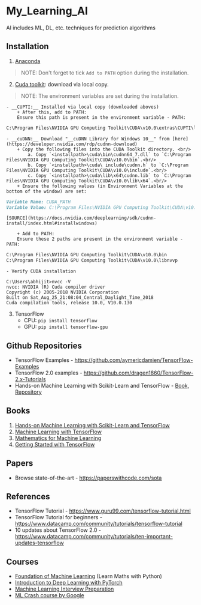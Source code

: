# My_Learning_AI
AI includes ML, DL, etc. techniques for prediction algorithms

## Installation
1. [Anaconda](https://www.anaconda.com/distribution/#download-section)
> NOTE: Don't forget to tick `Add to PATH` option during the installation.
2. [Cuda toolkit](https://developer.nvidia.com/cuda-10.0-download-archive?target_os=Windows&target_arch=x86_64&target_version=10&target_type=exelocal): download via local copy. 
> NOTE: The environment variables are set during the installation.

	- __CUPTI:__ Installed via local copy (downloaded aboves)
		+ After this, add to PATH:
		Ensure this path is present in the environment variable - PATH:
```md
C:\Program Files\NVIDIA GPU Computing Toolkit\CUDA\v10.0\extras\CUPTI\libx64
```

	- __cuDNN:__ Download "__cuDNN Library for Windows 10__" from [here](https://developer.nvidia.com/rdp/cudnn-download)
		+ Copy the following files into the CUDA Toolkit directory. <br/>
			a. Copy `<installpath>\cuda\bin\cudnn64_7.dll` to `C:\Program Files\NVIDIA GPU Computing Toolkit\CUDA\v10.0\bin`.<br/>
			b. Copy `<installpath>\cuda\ include\cudnn.h` to `C:\Program Files\NVIDIA GPU Computing Toolkit\CUDA\v10.0\include`.<br/>
			c. Copy `<installpath>\cuda\lib\x64\cudnn.lib` to `C:\Program Files\NVIDIA GPU Computing Toolkit\CUDA\v10.0\lib\x64`.<br/>
		+ Ensure the following values (in Environment Variables at the bottom of the window) are set:
```md
Variable Name: CUDA_PATH 
Variable Value: C:\Program Files\NVIDIA GPU Computing Toolkit\CUDA\v10.0		
```
	[SOURCE](https://docs.nvidia.com/deeplearning/sdk/cudnn-install/index.html#installwindows)
	
		+ Add to PATH:
		Ensure these 2 paths are present in the environment variable - PATH:
```md
C:\Program Files\NVIDIA GPU Computing Toolkit\CUDA\v10.0\bin
C:\Program Files\NVIDIA GPU Computing Toolkit\CUDA\v10.0\libnvvp
```

	- Verify CUDA installation
```console
C:\Users\abhijit>nvcc -V
nvcc: NVIDIA (R) Cuda compiler driver
Copyright (c) 2005-2018 NVIDIA Corporation
Built on Sat_Aug_25_21:08:04_Central_Daylight_Time_2018
Cuda compilation tools, release 10.0, V10.0.130
```

3. TensorFlow
	- CPU: `pip install tensorflow`
	- GPU: `pip install tensorflow-gpu`

## Github Repositories
* TensorFlow Examples - https://github.com/aymericdamien/TensorFlow-Examples
* TensorFlow 2.0 examples - https://github.com/dragen1860/TensorFlow-2.x-Tutorials
* Hands-on Machine Learning with Scikit-Learn and TensorFlow - [Book](https://github.com/abhi3700/My_Learning_AI/blob/master/books/Hands%20On%20Machine%20Learning%20with%20Scikit%20Learn%20and%20TensorFlow.pdf), [Repository](https://github.com/ageron/handson-ml)

## Books
1. [Hands-on Machine Learning with Scikit-Learn and TensorFlow](https://github.com/abhi3700/My_Learning_AI/blob/master/books/Hands%20On%20Machine%20Learning%20with%20Scikit%20Learn%20and%20TensorFlow.pdf)
2. [Machine Learning with TensorFlow](https://github.com/abhi3700/My_Learning_AI/blob/master/books/Machine%20Learning%20with%20TensorFlow.pdf)
3. [Mathematics for Machine Learning](https://github.com/abhi3700/My_Learning_AI/blob/master/books/Mathematics%20For%20Machine%20Learning.pdf)
4. [Getting Started with TensorFlow](https://github.com/abhi3700/My_Learning_AI/blob/master/books/Getting%20Started%20with%20TensorFlow.pdf)

## Papers
* Browse state-of-the-art - https://paperswithcode.com/sota

## References
* TensorFlow Tutorial - https://www.guru99.com/tensorflow-tutorial.html
* TensorFlow Tutorial for beginners - https://www.datacamp.com/community/tutorials/tensorflow-tutorial
* 10 updates about TensorFlow 2.0 - https://www.datacamp.com/community/tutorials/ten-important-updates-tensorflow

## Courses
* [Foundation of Machine Learning](https://bloomberg.github.io/foml/#home) (Learn Maths with Python)
* [Introduction to Deep Learning with PyTorch](https://classroom.udacity.com/courses/ud188)
* [Machine Learning Interview Preparation](https://classroom.udacity.com/courses/ud1001/)
* [ML Crash course by Google](https://developers.google.com/machine-learning/crash-course/)
